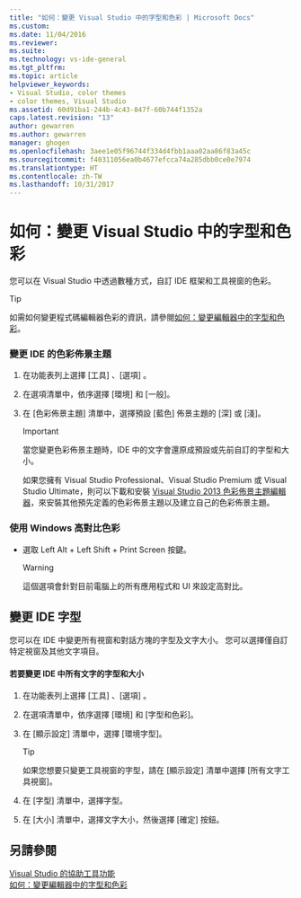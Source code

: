```yaml
---
title: "如何：變更 Visual Studio 中的字型和色彩 | Microsoft Docs"
ms.custom: 
ms.date: 11/04/2016
ms.reviewer: 
ms.suite: 
ms.technology: vs-ide-general
ms.tgt_pltfrm: 
ms.topic: article
helpviewer_keywords:
- Visual Studio, color themes
- color themes, Visual Studio
ms.assetid: 60d91ba1-244b-4c43-847f-60b744f1352a
caps.latest.revision: "13"
author: gewarren
ms.author: gewarren
manager: ghogen
ms.openlocfilehash: 3aee1e05f96744f334d4fbb1aaa02aa86f83a45c
ms.sourcegitcommit: f40311056ea0b4677efcca74a285dbb0ce0e7974
ms.translationtype: HT
ms.contentlocale: zh-TW
ms.lasthandoff: 10/31/2017
---
```

# <a name="how-to-change-fonts-and-colors-in-visual-studio"></a>如何：變更 Visual Studio 中的字型和色彩
您可以在 Visual Studio 中透過數種方式，自訂 IDE 框架和工具視窗的色彩。  
  
> [!TIP]
>  如需如何變更程式碼編輯器色彩的資訊，請參閱[如何：變更編輯器中的字型和色彩](../ide/reference/how-to-change-fonts-and-colors-in-the-editor.md)。  
  
### <a name="change-the-color-theme-of-the-ide"></a>變更 IDE 的色彩佈景主題  
  
1.  在功能表列上選擇 [工具] 、[選項] 。  
  
2.  在選項清單中，依序選擇 [環境] 和 [一般]。  
  
3.  在 [色彩佈景主題] 清單中，選擇預設 [藍色] 佈景主題的 [深] 或 [淺]。  
  
    > [!IMPORTANT]
    >  當您變更色彩佈景主題時，IDE 中的文字會還原成預設或先前自訂的字型和大小。  
    >   
    >  如果您擁有 Visual Studio Professional、Visual Studio Premium 或 Visual Studio Ultimate，則可以下載和安裝 [Visual Studio 2013 色彩佈景主題編輯器](http://visualstudiogallery.msdn.microsoft.com/9e08e5d3-6eb4-4e73-a045-6ea2a5cbdabe)，來安裝其他預先定義的色彩佈景主題以及建立自己的色彩佈景主題。  
  
### <a name="use-windows-high-contrast-colors"></a>使用 Windows 高對比色彩  
  
-   選取 Left Alt + Left Shift + Print Screen 按鍵。  
  
    > [!WARNING]
    >  這個選項會針對目前電腦上的所有應用程式和 UI 來設定高對比。  
  
## <a name="change-ide-fonts"></a>變更 IDE 字型  
 您可以在 IDE 中變更所有視窗和對話方塊的字型及文字大小。 您可以選擇僅自訂特定視窗及其他文字項目。  
  
#### <a name="to-change-the-font-and-size-of-all-text-in-the-ide"></a>若要變更 IDE 中所有文字的字型和大小  
  
1.  在功能表列上選擇 [工具] 、[選項] 。  
  
2.  在選項清單中，依序選擇 [環境] 和 [字型和色彩]。  
  
3.  在 [顯示設定] 清單中，選擇 [環境字型]。  
  
    > [!TIP]
    >  如果您想要只變更工具視窗的字型，請在 [顯示設定] 清單中選擇 [所有文字工具視窗]。  
  
4.  在 [字型] 清單中，選擇字型。  
  
5.  在 [大小] 清單中，選擇文字大小，然後選擇 [確定] 按鈕。  
  
## <a name="see-also"></a>另請參閱  
 [Visual Studio 的協助工具功能](../ide/reference/accessibility-features-of-visual-studio.md)   
 [如何：變更編輯器中的字型和色彩](../ide/reference/how-to-change-fonts-and-colors-in-the-editor.md)